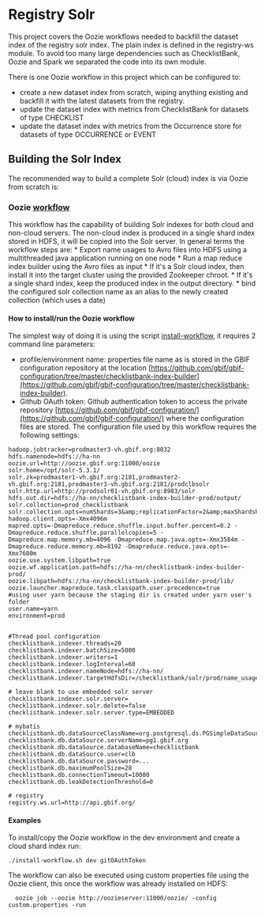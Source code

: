 # Registry Solr

This project covers the Oozie workflows needed to backfill the dataset index of the registry solr index.
The plain index is defined in the registry-ws module. To avoid too many large dependencies such as ChecklistBank, Oozie and Spark 
we separated the code into its own module.

There is one Oozie workflow in this project which can be configured to:
 - create a new dataset index from scratch, wiping anything existing and backfill it with the latest datasets from the registry.
 - update the dataset index with metrics from ChecklistBank for datasets of type CHECKLIST
 - update the dataset index with metrics from the Occurrence store for datasets of type OCCURRENCE or EVENT

## Building the Solr Index

The recommended way to build a complete Solr (cloud) index is via Oozie from scratch is:


### Oozie [workflow](src/main/resources/oozie/workflow.xml)  
This workflow has the capability of building Solr indexes for both cloud  and non-cloud servers. 
The non-cloud index is produced in a single shard index stored in HDFS, it will be copied into the Solr server. 
In general terms the workflow steps are: 
    * Export name usages to Avro files into HDFS using a multithreaded java application running on one node
    * Run a map reduce index builder using the Avro files as input
    * If it's a Solr cloud index, then install it into the target cluster using the provided Zookeeper chroot.
    * If it's a single shard index, keep the produced index in the output directory.
    * bind the configured solr collection name as an alias to the newly created collection (which uses a date)

#### How to install/run the Oozie workflow
 The simplest way of doing it is using the script [install-workflow](install-workflow.sh), it requires 2 command line parameters:
  * profile/environment name: properties file name as is stored in the GBIF configuration repository at the location [https://github.com/gbif/gbif-configuration/tree/master/checklistbank-index-builder](https://github.com/gbif/gbif-configuration/tree/master/checklistbank-index-builder).
  * Github OAuth token: Github authentication token to access the private repository [https://github.com/gbif/gbif-configuration/](https://github.com/gbif/gbif-configuration/) where the configuration files are stored.
  The configuration file used by this workflow requires the following settings:
  
```
hadoop.jobtracker=prodmaster3-vh.gbif.org:8032
hdfs.namenode=hdfs://ha-nn
oozie.url=http://oozie.gbif.org:11000/oozie
solr.home=/opt/solr-5.3.1/
solr.zk=prodmaster1-vh.gbif.org:2181,prodmaster2-vh.gbif.org:2181,prodmaster3-vh.gbif.org:2181/prodclbsolr
solr.http.url=http://prodsolr01-vh.gbif.org:8983/solr
hdfs.out.dir=hdfs://ha-nn/checklistbank-index-builder-prod/output/
solr.collection=prod_checklistbank
solr.collection.opts=numShards=3&amp;replicationFactor=2&amp;maxShardsPerNode=2
hadoop.client.opts=-Xmx4096m
mapred.opts=-Dmapreduce.reduce.shuffle.input.buffer.percent=0.2 -Dmapreduce.reduce.shuffle.parallelcopies=5 -Dmapreduce.map.memory.mb=4096 -Dmapreduce.map.java.opts=-Xmx3584m -Dmapreduce.reduce.memory.mb=8192 -Dmapreduce.reduce.java.opts=-Xmx7680m
oozie.use.system.libpath=true
oozie.wf.application.path=hdfs://ha-nn/checklistbank-index-builder-prod/
oozie.libpath=hdfs://ha-nn/checklistbank-index-builder-prod/lib/
oozie.launcher.mapreduce.task.classpath.user.precedence=true
#using user yarn because the staging dir is created under yarn user's folder
user.name=yarn
environment=prod


#Thread pool configuration
checklistbank.indexer.threads=20
checklistbank.indexer.batchSize=5000
checklistbank.indexer.writers=1
checklistbank.indexer.logInterval=60
checklistbank.indexer.nameNode=hdfs://ha-nn/
checklistbank.indexer.targetHdfsDir=/checklistbank/solr/prod/name_usage/

# leave blank to use embedded solr server
checklistbank.indexer.solr.server=
checklistbank.indexer.solr.delete=false
checklistbank.indexer.solr.server.type=EMBEDDED

# mybatis
checklistbank.db.dataSourceClassName=org.postgresql.ds.PGSimpleDataSource
checklistbank.db.dataSource.serverName=pg1.gbif.org
checklistbank.db.dataSource.databaseName=checklistbank
checklistbank.db.dataSource.user=clb
checklistbank.db.dataSource.password=...
checklistbank.db.maximumPoolSize=28
checklistbank.db.connectionTimeout=10000
checklistbank.db.leakDetectionThreshold=0

# registry
registry.ws.url=http://api.gbif.org/
```

#### Examples

To install/copy the Oozie workflow in the dev environment and create a cloud shard index run:
  
  ```
  ./install-workflow.sh dev gitOAuthToken
  ```
    
The workflow can also be executed using custom properties file using the Oozie client, this once the workflow was already installed on HDFS:
    
  ```
    oozie job --oozie http://oozieserver:11000/oozie/ -config custom.properties -run
  ```
